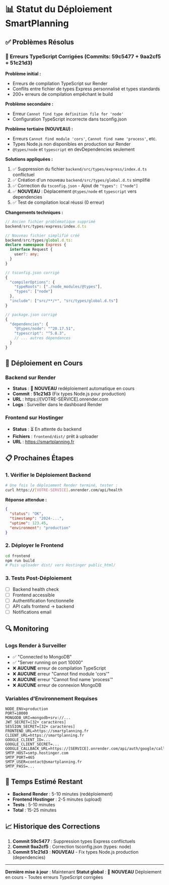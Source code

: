 # 📊 Statut du Déploiement SmartPlanning

## ✅ Problèmes Résolus

### 🔧 Erreurs TypeScript Corrigées (Commits: 59c5477 + 9aa2cf5 + 51c21d3)

**Problème initial :**

- Erreurs de compilation TypeScript sur Render
- Conflits entre fichier de types Express personnalisé et types standards
- 200+ erreurs de compilation empêchant le build

**Problème secondaire :**

- Erreur `Cannot find type definition file for 'node'`
- Configuration TypeScript incorrecte dans tsconfig.json

**Problème tertiaire (NOUVEAU) :**

- Erreurs `Cannot find module 'cors'`, `Cannot find name 'process'`, etc.
- Types Node.js non disponibles en production sur Render
- `@types/node` et `typescript` en devDependencies seulement

**Solutions appliquées :**

1. ✅ Suppression du fichier `backend/src/types/express/index.d.ts` conflictuel
2. ✅ Création d'un nouveau `backend/src/types/global.d.ts` simplifié
3. ✅ Correction du `tsconfig.json` - Ajout de `"types": ["node"]`
4. ✅ **NOUVEAU** : Déplacement `@types/node` et `typescript` vers dependencies
5. ✅ Test de compilation local réussi (0 erreur)

**Changements techniques :**

```typescript
// Ancien fichier problématique supprimé
backend/src/types/express/index.d.ts

// Nouveau fichier simplifié créé
backend/src/types/global.d.ts:
declare namespace Express {
  interface Request {
    user?: any;
  }
}

// tsconfig.json corrigé
{
  "compilerOptions": {
    "typeRoots": ["./node_modules/@types"],
    "types": ["node"]
  },
  "include": ["src/**/*", "src/types/global.d.ts"]
}

// package.json corrigé
{
  "dependencies": {
    "@types/node": "^20.17.51",
    "typescript": "^5.8.3",
    // ... autres dépendances
  }
}
```

## 🚀 Déploiement en Cours

### Backend sur Render

- **Status** : 🔄 **NOUVEAU** redéploiement automatique en cours
- **Commit** : **51c21d3** (Fix types Node.js pour production)
- **URL** : https://[VOTRE-SERVICE].onrender.com
- **Logs** : Surveiller dans le dashboard Render

### Frontend sur Hostinger

- **Status** : ⏳ En attente du backend
- **Fichiers** : `frontend/dist/` prêt à uploader
- **URL** : https://smartplanning.fr

## 📋 Prochaines Étapes

### 1. Vérifier le Déploiement Backend

```bash
# Une fois le déploiement Render terminé, tester :
curl https://[VOTRE-SERVICE].onrender.com/api/health
```

**Réponse attendue :**

```json
{
  "status": "OK",
  "timestamp": "2024-...",
  "uptime": 123.45,
  "environment": "production"
}
```

### 2. Déployer le Frontend

```bash
cd frontend
npm run build
# Puis uploader dist/ vers Hostinger public_html/
```

### 3. Tests Post-Déploiement

- [ ] Backend health check
- [ ] Frontend accessible
- [ ] Authentification fonctionnelle
- [ ] API calls frontend → backend
- [ ] Notifications email

## 🔍 Monitoring

### Logs Render à Surveiller

- ✅ "Connected to MongoDB"
- ✅ "Server running on port 10000"
- ❌ **AUCUNE** erreur de compilation TypeScript
- ❌ **AUCUNE** erreur "Cannot find module 'cors'"
- ❌ **AUCUNE** erreur "Cannot find name 'process'"
- ❌ **AUCUNE** erreur de connexion MongoDB

### Variables d'Environnement Requises

```
NODE_ENV=production
PORT=10000
MONGODB_URI=mongodb+srv://...
JWT_SECRET=[32+ caractères]
SESSION_SECRET=[32+ caractères]
FRONTEND_URL=https://smartplanning.fr
CLIENT_URL=https://smartplanning.fr
GOOGLE_CLIENT_ID=...
GOOGLE_CLIENT_SECRET=...
GOOGLE_CALLBACK_URL=https://[SERVICE].onrender.com/api/auth/google/callback
SMTP_HOST=smtp.hostinger.com
SMTP_PORT=465
SMTP_USER=contact@smartplanning.fr
SMTP_PASS=...
```

## 🎯 Temps Estimé Restant

- **Backend Render** : 5-10 minutes (redéploiement)
- **Frontend Hostinger** : 2-5 minutes (upload)
- **Tests** : 5-10 minutes
- **Total** : 15-25 minutes

## 📈 Historique des Corrections

1. **Commit 59c5477** : Suppression types Express conflictuels
2. **Commit 9aa2cf5** : Correction tsconfig.json (types: node)
3. **Commit 51c21d3** : **NOUVEAU** - Fix types Node.js production (dependencies)

---

**Dernière mise à jour** : Maintenant
**Statut global** : 🔄 **NOUVEAU** Déploiement en cours - Toutes erreurs TypeScript corrigées
